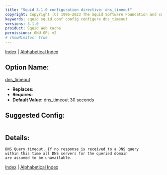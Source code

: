 ```yaml
---
title: "Squid 3.1.0 configuration directive: dns_timeout"
copyright: Copyright (C) 1996-2023 The Squid Software Foundation and contributors
keywords: squid squid.conf config configure dns_timeout
versions: 3.1.0
proiduct: Squid Web cache
permissions: GNU GPL v2
# showMiniToc: true
---
```

[Index](index#toc_dns_timeout) | [Alphabetical Index](index_all#toc_dns_timeout)

## Option Name:
[dns_timeout](#dns_timeout)
 * **Replaces:** 
 * **Requires:** 
 * **Default Value:** dns_timeout 30 seconds


## Suggested Config:
```plaintext

```

## Details:

	DNS Query timeout. If no response is received to a DNS query
	within this time all DNS servers for the queried domain
	are assumed to be unavailable.



[Index](index#toc_dns_timeout) | [Alphabetical Index](index_all#toc_dns_timeout)

